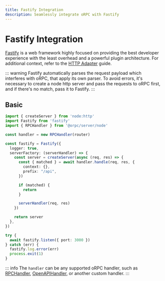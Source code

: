 ```yaml
---
title: Fastify Integration
description: Seamlessly integrate oRPC with Fastify
---
```


# Fastify Integration

[Fastify](https://fastify.dev/) is a web framework highly focused on providing the best developer experience with the least overhead and a powerful plugin architecture. For additional context, refer to the [HTTP Adapter](/docs/adapters/http) guide.

::: warning
Fastify automatically parses the request payload which interferes with oRPC, that apply its own parser. To avoid errors, it's necessary to create a node http server and pass the requests to oRPC first, and if there's no match, pass it to Fastify.
:::

## Basic

```ts
import { createServer } from 'node:http'
import Fastify from 'fastify'
import { RPCHandler } from '@orpc/server/node'

const handler = new RPCHandler(router)

const fastify = Fastify({
  logger: true,
  serverFactory: (serverHandler) => {
    const server = createServer(async (req, res) => {
      const { matched } = await handler.handle(req, res, {
        context: {},
        prefix: "/api",
      })

      if (matched) {
        return
      }

      serverHandler(req, res)
    })

    return server
  },
})

try {
  await fastify.listen({ port: 3000 })
} catch (err) {
  fastify.log.error(err)
  process.exit(1)
}
```

::: info
The `handler` can be any supported oRPC handler, such as [RPCHandler](/docs/rpc-handler), [OpenAPIHandler](/docs/openapi/openapi-handler), or another custom handler.
:::
